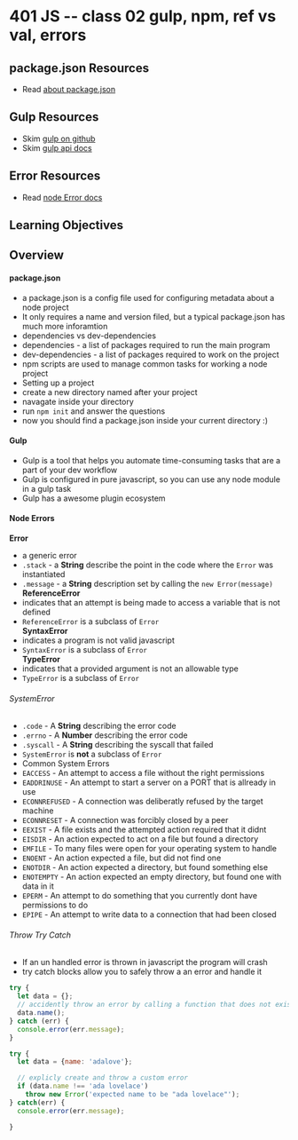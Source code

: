 401 JS -- class 02 gulp, npm, ref vs val, errors
===

## package.json Resources
* Read [about package.json]

## Gulp Resources
* Skim [gulp on github]
* Skim [gulp api docs]

## Error Resources
* Read [node Error docs]

## Learning Objectives
<!-- unordered list of learning objectives --> 

## Overview
#### package.json
* a package.json is a config file used for configuring metadata about a node project
* It only requires a name and version filed, but a typical package.json has much more inforamtion
* dependencies vs dev-dependencies
 * dependencies - a list of packages required to run the main program
 * dev-dependencies - a list of packages required to work on the project
* npm scripts are used to manage common tasks for working a node project  
* Setting up a project
 * create a new directory named after your project
 * navagate inside your directory
 * run `npm init` and answer the questions
 * now you should find a package.json inside your current directory :)

#### Gulp 
* Gulp is a tool that helps you automate time-consuming tasks that are a part of your dev workflow
* Gulp is configured in pure javascript, so you can use any node module in a gulp task
* Gulp has a awesome plugin ecosystem

#### Node Errors
**Error**  
* a generic error 
* `.stack` - a **String** describe the point in the code where the `Error` was instantiated
* `.message` - a **String** description set by calling the `new Error(message)`  
**ReferenceError**  
* indicates that an attempt is being made to access a variable that is not defined
* `ReferenceError` is a subclass of `Error`  
**SyntaxError**  
* indicates a program is not valid javascript
* `SyntaxError` is a subclass of `Error`  
**TypeError** 
* indicates that a provided argument is not an allowable type
* `TypeError` is a subclass of `Error`  
###### SystemError
* `.code` - A **String** describing the error code
* `.errno` - A **Number** describing the error code
* `.syscall` - A **String** describing the syscall that failed
* `SystemError` is **not** a subclass of `Error`
* Common System Errors
 * `EACCESS` - An attempt to access a file without the right permissions
 * `EADDRINUSE` - An attempt to start a server on a PORT that is allready in use
 * `ECONNREFUSED` - A connection was deliberatly refused by the target machine
 * `ECONNRESET` - A connection was forcibly closed by a peer
 * `EEXIST` - A file exists and the attempted action required that it didnt
 * `EISDIR` - An action expected to act on a file but found a directory
 * `EMFILE` - To many files were open for your operating system to handle
 * `ENOENT` - An action expected a file, but did not find one
 * `ENOTDIR` - An action expected a directory, but found something else
 * `ENOTEMPTY` - An action expected an empty directory, but found one with data in it
 * `EPERM` - An attempt to do something that you currently dont have permissions to do
 * `EPIPE` - An attempt to write data to a connection that had been closed

###### Throw Try Catch
* If an un handled error is thrown in javascript the program will crash
* try catch blocks allow you to safely throw a an error and handle it
``` javascript
try {
  let data = {};
  // accidently throw an error by calling a function that does not exist
  data.name();
} catch (err) {
  console.error(err.message);
}

try {
  let data = {name: 'adalove'};

  // explicly create and throw a custom error
  if (data.name !== 'ada lovelace')
    throw new Error('expected name to be "ada lovelace"');
} catch(err) {
  console.error(err.message);

}
```

<!--links -->
[node Error docs]: https://nodejs.org/dist/latest-v6.x/docs/api/errors.html
[about package.json]: https://docs.npmjs.com/files/package.json
[gulp api docs]: https://github.com/gulpjs/gulp/blob/master/docs/API.md
[gulp on github]: https://github.com/gulpjs/gulp
